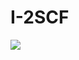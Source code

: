 # I-2SCF
<img src="https://capsule-render.vercel.app/api?type=waving&color=auto&height=200&section=header&text=Inter-%20and%20Intra-Layer%20Split%20Computing&fontSize=40" />
